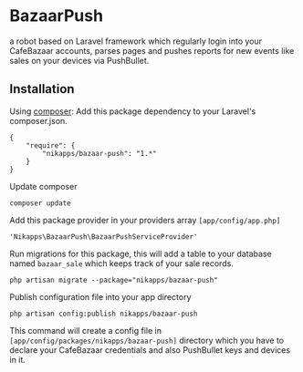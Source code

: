 # BazaarPush
a robot based on Laravel framework which regularly login into your CafeBazaar accounts, parses pages and pushes reports for new events like sales on your devices via PushBullet.

## Installation

Using [composer](https://packagist.org/packages/nikapps/bazaar-push):
Add this package dependency to your Laravel's composer.json.

```
{
    "require": {
        "nikapps/bazaar-push": "1.*"
    }
}
```
Update composer
```
composer update
```
Add this package provider in your providers array `[app/config/app.php]`
```
'Nikapps\BazaarPush\BazaarPushServiceProvider'
```
Run migrations for this package, this will add a table to your database named `bazaar_sale` which keeps track of your sale records.
```
php artisan migrate --package="nikapps/bazaar-push"
```
Publish configuration file into your app directory
```
php artisan config:publish nikapps/bazaar-push
```
This command will create a config file in `[app/config/packages/nikapps/bazaar-push]` directory which you have to declare your CafeBazaar credentials and also PushBullet keys and devices in it.


